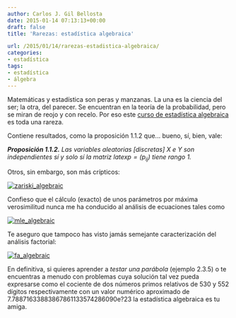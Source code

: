 ```yaml
---
author: Carlos J. Gil Bellosta
date: 2015-01-14 07:13:13+00:00
draft: false
title: 'Rarezas: estadística algebraica'

url: /2015/01/14/rarezas-estadistica-algebraica/
categories:
- estadística
tags:
- estadística
- álgebra
---
```


Matemáticas y estadística son peras y manzanas. La una es la ciencia del ser; la otra, del parecer. Se encuentran en la teoría de la probabilidad, pero se miran de reojo y con recelo. Por eso este [curso de estadística algebraica](https://math.berkeley.edu/~bernd/owl.pdf) es toda una rareza.

Contiene resultados, como la proposición 1.1.2 que... bueno, sí, bien, vale:

_**Proposición 1.1.2.** Las variables aleatorias [discretas] X e Y son independientes sí y solo sí la matriz $latex p = (p_{ij})$ tiene rango 1._

Otros, sin embargo, son más crípticos:

[![zariski_algebraic](/wp-uploads/2015/01/zariski_algebraic.png#center)
](/wp-uploads/2015/01/zariski_algebraic.png#center)

Confieso que el cálculo (exacto) de unos parámetros por máxima verosimilitud nunca me ha conducido al análisis de ecuaciones tales como

[![mle_algebraic](/wp-uploads/2015/01/mle_algebraic.png#center)
](/wp-uploads/2015/01/mle_algebraic.png#center)

Te aseguro que tampoco has visto jamás semejante caracterización del análisis factorial:

[![fa_algebraic](/wp-uploads/2015/01/fa_algebraic.png#center)
](/wp-uploads/2015/01/fa_algebraic.png#center)

En definitiva, si quieres aprender a _testar una parábola_ (ejemplo 2.3.5) o te encuentras a menudo con problemas cuya solución tal vez pueda expresarse como el cociente de dos números primos relativos de 530 y 552 dígitos respectivamente con un valor numérico aproximado de 7.78871633883867861133574286090e?23 la estadística algebraica es tu amiga.
